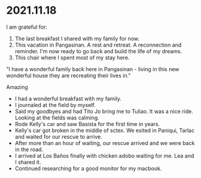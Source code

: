 # 2021.11.18

I am grateful for:

1. The last breakfast I shared with my family for now.
2. This vacation in Pangasinan. A rest and retreat. A reconnection and reminder. I'm now ready to go back and build the life of my dreams.
3. This chair where I spent most of my stay here.

"I have a wonderful family back here in Pangasinan - living in this new wonderful house they are recreating their lives in."

Amazing

- I had a wonderful breakfast with my family.
- I journaled at the field by myself.
- Said my goodbyes and had Tito Jo bring me to Tuliao. It was a nice ride. Looking at the fields was calming.
- Rode Kelly's car and saw Basista for the first time in years.
- Kelly's car got broken in the middle of sctex. We exited in Paniqui, Tarlac and waited for our rescue to arrive.
- After more than an hour of waiting, our rescue arrived and we were back in the road.
- I arrived at Los Baños finally with chicken adobo waiting for me. Lea and I shared it.
- Continued researching for a good monitor for my macbook.

